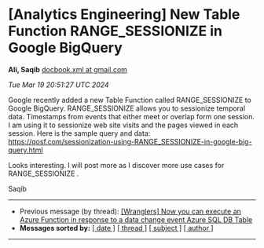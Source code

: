 








[Analytics Engineering] New Table Function RANGE\_SESSIONIZE in Google BigQuery
===============================================================================


**Ali, Saqib**
[docbook.xml at gmail.com](mailto:wranglers%40analyticsengineering.net?Subject=Re%3A%20%5BWranglers%5D%20New%20Table%20Function%20RANGE_SESSIONIZE%20in%20Google%20BigQuery&In-Reply-To=%3CCABDm0O92sLj5Xfn9Kc6KDxkEuXmPuc9x1CNVBh6cXaoY3Y7jwQ%40mail.gmail.com%3E "[Wranglers] New Table Function RANGE_SESSIONIZE in Google BigQuery")   

*Tue Mar 19 20:51:27 UTC 2024*  

Google recently added a new Table Function called RANGE\_SESSIONIZE to
Google BigQuery. RANGE\_SESSIONIZE allows you to sessionize temporal data.
Timestamps from events that either meet or overlap form one session. I am
using it to sessionize web site visits and the pages viewed in each
session. Here is the sample query and data:
<https://qosf.com/sessionization-using-RANGE_SESSIONIZE-in-google-big-query.html>

Looks interesting. I will post more as I discover more use cases for
RANGE\_SESSIONIZE .

Saqib
  
  




---


* Previous message (by thread): [[Wranglers] Now you can execute an Azure Function in response to a data change event Azure SQL DB Table](000021.html)
* **Messages sorted by:**
[[ date ]](date.html#22)
[[ thread ]](thread.html#22)
[[ subject ]](subject.html#22)
[[ author ]](author.html#22)




---


  




